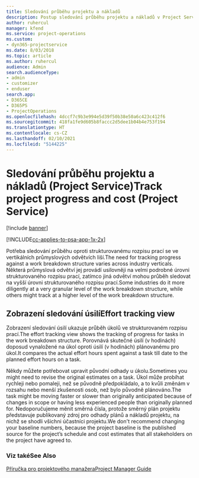 ```yaml
---
title: Sledování průběhu projektu a nákladů
description: Postup sledování průběhu projektu a nákladů v Project Service
author: ruhercul
manager: kfend
ms.service: project-operations
ms.custom:
- dyn365-projectservice
ms.date: 8/03/2018
ms.topic: article
ms.author: ruhercul
audience: Admin
search.audienceType:
- admin
- customizer
- enduser
search.app:
- D365CE
- D365PS
- ProjectOperations
ms.openlocfilehash: 4dccf7c9b3e994e5d39f50b38e50a6c423c412f6
ms.sourcegitcommit: 418fa1fe9d605b8faccc2d5dee1b04b4e753f194
ms.translationtype: HT
ms.contentlocale: cs-CZ
ms.lasthandoff: 02/10/2021
ms.locfileid: "5144225"
---
```

# <a name="track-project-progress-and-cost-project-service"></a><span data-ttu-id="eb8f3-103">Sledování průběhu projektu a nákladů (Project Service)</span><span class="sxs-lookup"><span data-stu-id="eb8f3-103">Track project progress and cost (Project Service)</span></span>

[!include [banner](../includes/psa-now-project-operations.md)]

[!INCLUDE[cc-applies-to-psa-app-1x-2x](../includes/cc-applies-to-psa-app-1x-2x.md)]

<span data-ttu-id="eb8f3-104">Potřeba sledování průběhu oproti strukturovanému rozpisu prací se ve vertikálních průmyslových odvětvích liší.</span><span class="sxs-lookup"><span data-stu-id="eb8f3-104">The need for tracking progress against a work breakdown structure varies across industry verticals.</span></span> <span data-ttu-id="eb8f3-105">Některá průmyslová odvětví jej provádí usilovněji na velmi podrobné úrovni strukturovaného rozpisu prací, zatímco jiná odvětví mohou průběh sledovat na vyšší úrovni strukturovaného rozpisu prací.</span><span class="sxs-lookup"><span data-stu-id="eb8f3-105">Some industries do it more diligently at a very granular level of the work breakdown structure, while others might track at a higher level of the work breakdown structure.</span></span>  
  
## <a name="effort-tracking-view"></a><span data-ttu-id="eb8f3-106">Zobrazení sledování úsilí</span><span class="sxs-lookup"><span data-stu-id="eb8f3-106">Effort tracking view</span></span>  
<span data-ttu-id="eb8f3-107">Zobrazení sledování úsilí ukazuje průběh úkolů ve strukturovaném rozpisu prací.</span><span class="sxs-lookup"><span data-stu-id="eb8f3-107">The effort tracking view shows the tracking of progress for tasks in the work breakdown structure.</span></span> <span data-ttu-id="eb8f3-108">Porovnává skutečné úsilí (v hodinách) doposud vynaložené na úkol oproti úsilí (v hodinách) plánovanému pro úkol.</span><span class="sxs-lookup"><span data-stu-id="eb8f3-108">It compares the actual effort hours spent against a task till date to the planned effort hours on a task.</span></span>  
  
<span data-ttu-id="eb8f3-109">Někdy můžete potřebovat upravit původní odhady u úkolu.</span><span class="sxs-lookup"><span data-stu-id="eb8f3-109">Sometimes you might need to revise the original estimates on a task.</span></span> <span data-ttu-id="eb8f3-110">Úkol může probíhat rychleji nebo pomaleji, než se původně předpokládalo, a to kvůli změnám v rozsahu nebo menší zkušenosti osob, než bylo původně plánováno.</span><span class="sxs-lookup"><span data-stu-id="eb8f3-110">The task might be moving faster or slower than originally anticipated because of changes in scope or having less experienced people than originally planned for.</span></span> <span data-ttu-id="eb8f3-111">Nedoporučujeme měnit směrná čísla, protože směrný plán projektu představuje publikovaný zdroj pro odhady plánů a nákladů projektu, na nichž se shodli všichni účastníci projektu.</span><span class="sxs-lookup"><span data-stu-id="eb8f3-111">We don't recommend changing your baseline numbers, because the project baseline is the published source for the project’s schedule and cost estimates that all stakeholders on the project have agreed to.</span></span>  
  
### <a name="see-also"></a><span data-ttu-id="eb8f3-112">Viz také</span><span class="sxs-lookup"><span data-stu-id="eb8f3-112">See Also</span></span>  
 [<span data-ttu-id="eb8f3-113">Příručka pro projektového manažera</span><span class="sxs-lookup"><span data-stu-id="eb8f3-113">Project Manager Guide</span></span>](../psa/project-manager-guide.md)
